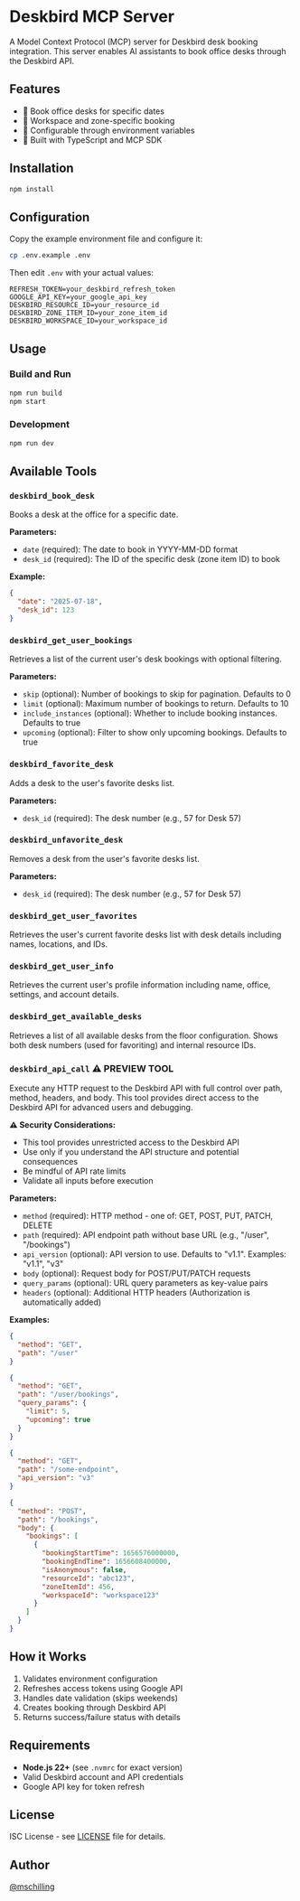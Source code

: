 # Deskbird MCP Server

A Model Context Protocol (MCP) server for Deskbird desk booking integration. This server enables AI assistants to book office desks through the Deskbird API.

## Features

- 📅 Book office desks for specific dates
- 🏢 Workspace and zone-specific booking
- 🔧 Configurable through environment variables
- 🚀 Built with TypeScript and MCP SDK

## Installation

```bash
npm install
```

## Configuration

Copy the example environment file and configure it:

```bash
cp .env.example .env
```

Then edit `.env` with your actual values:

```env
REFRESH_TOKEN=your_deskbird_refresh_token
GOOGLE_API_KEY=your_google_api_key
DESKBIRD_RESOURCE_ID=your_resource_id
DESKBIRD_ZONE_ITEM_ID=your_zone_item_id
DESKBIRD_WORKSPACE_ID=your_workspace_id
```

## Usage

### Build and Run

```bash
npm run build
npm start
```

### Development

```bash
npm run dev
```

## Available Tools

### `deskbird_book_desk`

Books a desk at the office for a specific date.

**Parameters:**
- `date` (required): The date to book in YYYY-MM-DD format
- `desk_id` (required): The ID of the specific desk (zone item ID) to book

**Example:**
```json
{
  "date": "2025-07-18",
  "desk_id": 123
}
```

### `deskbird_get_user_bookings`

Retrieves a list of the current user's desk bookings with optional filtering.

**Parameters:**
- `skip` (optional): Number of bookings to skip for pagination. Defaults to 0
- `limit` (optional): Maximum number of bookings to return. Defaults to 10
- `include_instances` (optional): Whether to include booking instances. Defaults to true
- `upcoming` (optional): Filter to show only upcoming bookings. Defaults to true

### `deskbird_favorite_desk`

Adds a desk to the user's favorite desks list.

**Parameters:**
- `desk_id` (required): The desk number (e.g., 57 for Desk 57)

### `deskbird_unfavorite_desk`

Removes a desk from the user's favorite desks list.

**Parameters:**
- `desk_id` (required): The desk number (e.g., 57 for Desk 57)

### `deskbird_get_user_favorites`

Retrieves the user's current favorite desks list with desk details including names, locations, and IDs.

### `deskbird_get_user_info`

Retrieves the current user's profile information including name, office, settings, and account details.

### `deskbird_get_available_desks`

Retrieves a list of all available desks from the floor configuration. Shows both desk numbers (used for favoriting) and internal resource IDs.

### `deskbird_api_call` ⚠️ PREVIEW TOOL

Execute any HTTP request to the Deskbird API with full control over path, method, headers, and body. This tool provides direct access to the Deskbird API for advanced users and debugging.

**⚠️ Security Considerations:**
- This tool provides unrestricted access to the Deskbird API
- Use only if you understand the API structure and potential consequences
- Be mindful of API rate limits
- Validate all inputs before execution

**Parameters:**
- `method` (required): HTTP method - one of: GET, POST, PUT, PATCH, DELETE
- `path` (required): API endpoint path without base URL (e.g., "/user", "/bookings")
- `api_version` (optional): API version to use. Defaults to "v1.1". Examples: "v1.1", "v3"
- `body` (optional): Request body for POST/PUT/PATCH requests
- `query_params` (optional): URL query parameters as key-value pairs
- `headers` (optional): Additional HTTP headers (Authorization is automatically added)

**Examples:**
```json
{
  "method": "GET",
  "path": "/user"
}
```

```json
{
  "method": "GET",
  "path": "/user/bookings",
  "query_params": {
    "limit": 5,
    "upcoming": true
  }
}
```

```json
{
  "method": "GET",
  "path": "/some-endpoint",
  "api_version": "v3"
}
```

```json
{
  "method": "POST",
  "path": "/bookings",
  "body": {
    "bookings": [
      {
        "bookingStartTime": 1656576000000,
        "bookingEndTime": 1656608400000,
        "isAnonymous": false,
        "resourceId": "abc123",
        "zoneItemId": 456,
        "workspaceId": "workspace123"
      }
    ]
  }
}
```

## How it Works

1. Validates environment configuration
2. Refreshes access tokens using Google API
3. Handles date validation (skips weekends)
4. Creates booking through Deskbird API
5. Returns success/failure status with details

## Requirements

- **Node.js 22+** (see `.nvmrc` for exact version)
- Valid Deskbird account and API credentials
- Google API key for token refresh

## License

ISC License - see [LICENSE](LICENSE) file for details.

## Author

[@mschilling](https://github.com/mschilling)
